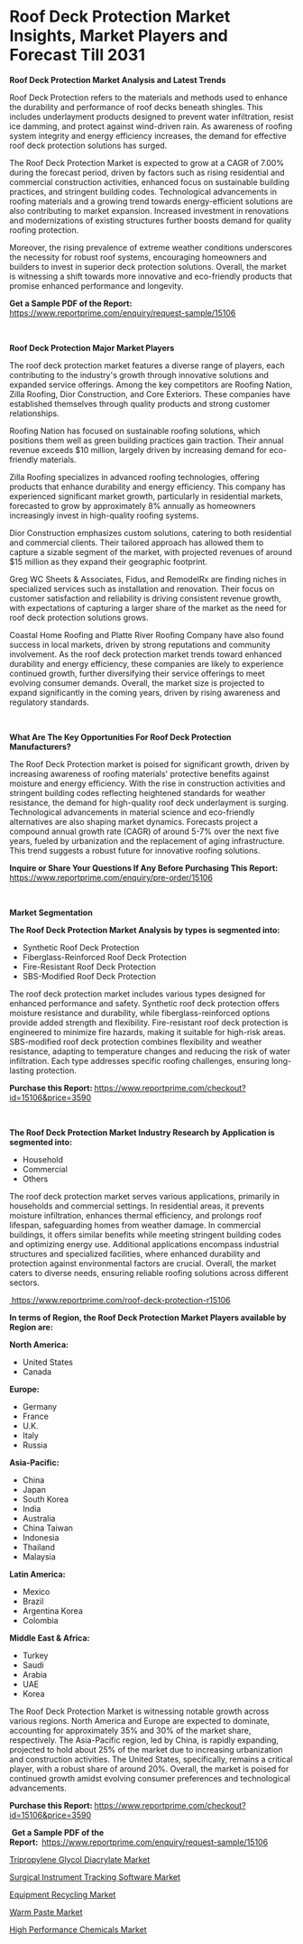 <p><h1>Roof Deck Protection Market Insights, Market Players and Forecast Till 2031</h1></p><p><strong>Roof Deck Protection Market Analysis and Latest Trends</strong></p>
<p><p>Roof Deck Protection refers to the materials and methods used to enhance the durability and performance of roof decks beneath shingles. This includes underlayment products designed to prevent water infiltration, resist ice damming, and protect against wind-driven rain. As awareness of roofing system integrity and energy efficiency increases, the demand for effective roof deck protection solutions has surged.</p><p>The Roof Deck Protection Market is expected to grow at a CAGR of 7.00% during the forecast period, driven by factors such as rising residential and commercial construction activities, enhanced focus on sustainable building practices, and stringent building codes. Technological advancements in roofing materials and a growing trend towards energy-efficient solutions are also contributing to market expansion. Increased investment in renovations and modernizations of existing structures further boosts demand for quality roofing protection. </p><p>Moreover, the rising prevalence of extreme weather conditions underscores the necessity for robust roof systems, encouraging homeowners and builders to invest in superior deck protection solutions. Overall, the market is witnessing a shift towards more innovative and eco-friendly products that promise enhanced performance and longevity.</p></p>
<p><strong>Get a Sample PDF of the Report:&nbsp;</strong> <a href="https://www.reportprime.com/enquiry/request-sample/15106?utm_campaign=63&utm_medium=2&utm_source=Github&utm_content=ia&utm_term=16112024&utm_id=roof-deck-protection">https://www.reportprime.com/enquiry/request-sample/15106</a></p>
<p>&nbsp;</p>
<p><strong>Roof Deck Protection Major Market Players</strong></p>
<p><p>The roof deck protection market features a diverse range of players, each contributing to the industry's growth through innovative solutions and expanded service offerings. Among the key competitors are Roofing Nation, Zilla Roofing, Dior Construction, and Core Exteriors. These companies have established themselves through quality products and strong customer relationships.</p><p>Roofing Nation has focused on sustainable roofing solutions, which positions them well as green building practices gain traction. Their annual revenue exceeds $10 million, largely driven by increasing demand for eco-friendly materials. </p><p>Zilla Roofing specializes in advanced roofing technologies, offering products that enhance durability and energy efficiency. This company has experienced significant market growth, particularly in residential markets, forecasted to grow by approximately 8% annually as homeowners increasingly invest in high-quality roofing systems.</p><p>Dior Construction emphasizes custom solutions, catering to both residential and commercial clients. Their tailored approach has allowed them to capture a sizable segment of the market, with projected revenues of around $15 million as they expand their geographic footprint.</p><p>Greg WC Sheets & Associates, Fidus, and RemodelRx are finding niches in specialized services such as installation and renovation. Their focus on customer satisfaction and reliability is driving consistent revenue growth, with expectations of capturing a larger share of the market as the need for roof deck protection solutions grows.</p><p>Coastal Home Roofing and Platte River Roofing Company have also found success in local markets, driven by strong reputations and community involvement. As the roof deck protection market trends toward enhanced durability and energy efficiency, these companies are likely to experience continued growth, further diversifying their service offerings to meet evolving consumer demands. Overall, the market size is projected to expand significantly in the coming years, driven by rising awareness and regulatory standards.</p></p>
<p>&nbsp;</p>
<p><strong>What Are The Key Opportunities For Roof Deck Protection Manufacturers?</strong></p>
<p><p>The Roof Deck Protection market is poised for significant growth, driven by increasing awareness of roofing materials' protective benefits against moisture and energy efficiency. With the rise in construction activities and stringent building codes reflecting heightened standards for weather resistance, the demand for high-quality roof deck underlayment is surging. Technological advancements in material science and eco-friendly alternatives are also shaping market dynamics. Forecasts project a compound annual growth rate (CAGR) of around 5-7% over the next five years, fueled by urbanization and the replacement of aging infrastructure. This trend suggests a robust future for innovative roofing solutions.</p></p>
<p><strong>Inquire or Share Your Questions If Any Before Purchasing This Report:</strong> <a href="https://www.reportprime.com/enquiry/pre-order/15106?utm_campaign=63&utm_medium=2&utm_source=Github&utm_content=ia&utm_term=16112024&utm_id=roof-deck-protection">https://www.reportprime.com/enquiry/pre-order/15106</a></p>
<p>&nbsp;</p>
<p><strong>Market Segmentation</strong></p>
<p><strong>The Roof Deck Protection Market Analysis by types is segmented into:</strong></p>
<p><ul><li>Synthetic Roof Deck Protection</li><li>Fiberglass-Reinforced Roof Deck Protection</li><li>Fire-Resistant Roof Deck Protection</li><li>SBS-Modified Roof Deck Protection</li></ul></p>
<p><p>The roof deck protection market includes various types designed for enhanced performance and safety. Synthetic roof deck protection offers moisture resistance and durability, while fiberglass-reinforced options provide added strength and flexibility. Fire-resistant roof deck protection is engineered to minimize fire hazards, making it suitable for high-risk areas. SBS-modified roof deck protection combines flexibility and weather resistance, adapting to temperature changes and reducing the risk of water infiltration. Each type addresses specific roofing challenges, ensuring long-lasting protection.</p></p>
<p><strong>Purchase this Report:&nbsp;</strong><a href="https://www.reportprime.com/checkout?id=15106&price=3590&utm_campaign=63&utm_medium=2&utm_source=Github&utm_content=ia&utm_term=16112024&utm_id=roof-deck-protection">https://www.reportprime.com/checkout?id=15106&price=3590</a></p>
<p>&nbsp;</p>
<p><strong>The Roof Deck Protection Market Industry Research by Application is segmented into:</strong></p>
<p><ul><li>Household</li><li>Commercial</li><li>Others</li></ul></p>
<p><p>The roof deck protection market serves various applications, primarily in households and commercial settings. In residential areas, it prevents moisture infiltration, enhances thermal efficiency, and prolongs roof lifespan, safeguarding homes from weather damage. In commercial buildings, it offers similar benefits while meeting stringent building codes and optimizing energy use. Additional applications encompass industrial structures and specialized facilities, where enhanced durability and protection against environmental factors are crucial. Overall, the market caters to diverse needs, ensuring reliable roofing solutions across different sectors.</p></p>
<p><a href="https://www.reportprime.com/roof-deck-protection-r15106?utm_campaign=63&utm_medium=2&utm_source=Github&utm_content=ia&utm_term=16112024&utm_id=roof-deck-protection">&nbsp;https://www.reportprime.com/roof-deck-protection-r15106</a></p>
<p><strong>In terms of Region, the Roof Deck Protection Market Players available by Region are:</strong></p>
<p>
    <p> <strong> North America: </strong>
        <ul>
            <li>United States</li>
            <li>Canada</li>
        </ul>
        </p> 
    <p> <strong> Europe: </strong>
        <ul>
            <li>Germany</li>
            <li>France</li>
            <li>U.K.</li>
            <li>Italy</li>
            <li>Russia</li>
        </ul>
        </p> 
    <p> <strong> Asia-Pacific: </strong>
        <ul>
            <li>China</li>
            <li>Japan</li>
            <li>South Korea</li>
            <li>India</li>
            <li>Australia</li>
            <li>China Taiwan</li>
            <li>Indonesia</li>
            <li>Thailand</li>
            <li>Malaysia</li>
        </ul>
        </p> 
    <p> <strong> Latin America: </strong>
        <ul>
            <li>Mexico</li>
            <li>Brazil</li>
            <li>Argentina Korea</li>
            <li>Colombia</li>
        </ul>
        </p> 
    <p> <strong> Middle East & Africa: </strong>
        <ul>
            <li>Turkey</li>
            <li>Saudi</li>
            <li>Arabia</li>
            <li>UAE</li>
            <li>Korea</li>
        </ul>
    </p>
    </p>
<p><p>The Roof Deck Protection Market is witnessing notable growth across various regions. North America and Europe are expected to dominate, accounting for approximately 35% and 30% of the market share, respectively. The Asia-Pacific region, led by China, is rapidly expanding, projected to hold about 25% of the market due to increasing urbanization and construction activities. The United States, specifically, remains a critical player, with a robust share of around 20%. Overall, the market is poised for continued growth amidst evolving consumer preferences and technological advancements.</p></p>
<p><strong>Purchase this Report: </strong><a href="https://www.reportprime.com/checkout?id=15106&price=3590&utm_campaign=63&utm_medium=2&utm_source=Github&utm_content=ia&utm_term=16112024&utm_id=roof-deck-protection">https://www.reportprime.com/checkout?id=15106&price=3590</a></p>
<p>&nbsp;<strong>Get a Sample PDF of the Report:&nbsp;&nbsp;</strong><a href="https://www.reportprime.com/enquiry/request-sample/15106?utm_campaign=63&utm_medium=2&utm_source=Github&utm_content=ia&utm_term=16112024&utm_id=roof-deck-protection">https://www.reportprime.com/enquiry/request-sample/15106</a></p>
<p><strong></strong></p>
<p><p><a href="https://www.linkedin.com/pulse/tripropylene-glycol-diacrylate-market-global-analysis-trends-fvrge?utm_campaign=63&utm_medium=2&utm_source=Github&utm_content=ia&utm_term=16112024&utm_id=roof-deck-protection">Tripropylene Glycol Diacrylate Market</a></p><p><a href="https://issuu.com/reportprime-2/docs/surgical-instrument-tracking-softwa_6d45105231a693?utm_campaign=63&utm_medium=2&utm_source=Github&utm_content=ia&utm_term=16112024&utm_id=roof-deck-protection">Surgical Instrument Tracking Software Market</a></p><p><a href="https://github.com/JubayerMia832/Market-Research-Report-List-1/blob/main/equipment-recycling-market.md?utm_campaign=63&utm_medium=2&utm_source=Github&utm_content=ia&utm_term=16112024&utm_id=roof-deck-protection">Equipment Recycling Market</a></p><p><a href="https://www.linkedin.com/pulse/warm-paste-market-indicators-size-regional-breakdown-player-4ckmc?utm_campaign=63&utm_medium=2&utm_source=Github&utm_content=ia&utm_term=16112024&utm_id=roof-deck-protection">Warm Paste Market</a></p><p><a href="https://issuu.com/reportprime-2/docs/high-performance-chemicals-market-s_a102de6d7ea0ed?utm_campaign=63&utm_medium=2&utm_source=Github&utm_content=ia&utm_term=16112024&utm_id=roof-deck-protection">High Performance Chemicals Market</a></p></p>